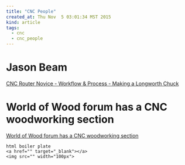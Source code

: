 ```yaml
---
title: "CNC People"
created_at: Thu Nov  5 03:01:34 MST 2015
kind: article
tags:
  - cnc
  - cnc_people
---
```


# Jason Beam

<a href="https://www.youtube.com/watch?v=TnxEvgopQUM" target="_blank">CNC Router Novice - Workflow & Process - Making a Longworth Chuck</a>

# World of Wood forum has a CNC woodworking section

<a href="http://www.worldofwoodforum.com/vb/" target="_blank">World of Wood forum has a CNC woodworking section</a>



~~~~~~~~~~~~~
html boiler plate
<a href="" target="_blank"></a>
<img src="" width="100px">
~~~~~~~~~~~~~


